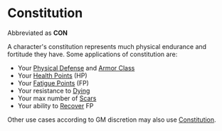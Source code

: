 # Constitution

Abbreviated as **CON**

A character's constitution represents much physical endurance and fortitude they have. Some applications of constitution are:

- Your [Physical Defense](../Derived%20Statistics/Physical%20Defense.md) and [Armor Class](../Derived%20Statistics/Armor%20Class.md)
- Your [Health Points](../Derived%20Statistics/Health%20Points.md) (HP)
- Your [Fatigue Points](../Derived%20Statistics/Fatigue%20Points.md) (FP)
- Your resistance to [Dying](../../Game%20Procedures/Conditions/Dying.md)
- Your max number of [Scars](../Derived%20Statistics/Scars.md)
- Your ability to [Recover](../../Game%20Procedures/Exploration/Delving.md#Recover) FP

Other use cases according to GM discretion may also use [Constitution]().
